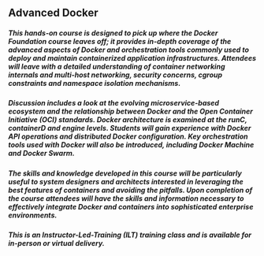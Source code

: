 ## Advanced Docker

##### This hands-on course is designed to pick up where the Docker Foundation course leaves off; it provides in-depth coverage of the advanced aspects of Docker and orchestration tools commonly used to deploy and maintain containerized application infrastructures. Attendees will leave with a detailed understanding of container networking internals and multi-host networking, security concerns, cgroup constraints and namespace isolation mechanisms.

##### Discussion includes a look at the evolving microservice-based ecosystem and the relationship between Docker and the Open Container Initiative (OCI) standards. Docker architecture is examined at the runC, containerD and engine levels. Students will gain experience with Docker API operations and distributed Docker configuration. Key orchestration tools used with Docker will also be introduced, including Docker Machine and Docker Swarm.

##### The skills and knowledge developed in this course will be particularly useful to system designers and architects interested in leveraging the best features of containers and avoiding the pitfalls. Upon completion of the course attendees will have the skills and information necessary to effectively integrate Docker and containers into sophisticated enterprise environments.

##### This is an Instructor-Led-Training (ILT) training class and is available for in-person or virtual delivery.
